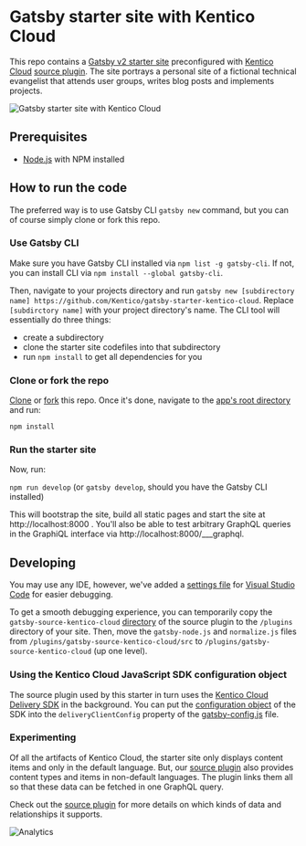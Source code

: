 # Gatsby starter site with Kentico Cloud

This repo contains a [Gatsby v2 starter site](https://www.gatsbyjs.org/starters/Kentico/gatsby-starter-kentico-cloud/) preconfigured with [Kentico Cloud](https://www.kenticocloud.com/) [source plugin](https://www.npmjs.com/package/gatsby-source-kentico-cloud). The site portrays a personal site of a fictional technical evangelist that attends user groups, writes blog posts and implements projects.

![Gatsby starter site with Kentico Cloud](https://i.imgur.com/xvASA35.png)

## Prerequisites

* [Node.js](https://nodejs.org/) with NPM installed

## How to run the code

The preferred way is to use Gatsby CLI `gatsby new` command, but you can of course simply clone or fork this repo.

### Use Gatsby CLI

Make sure you have Gatsby CLI installed via `npm list -g gatsby-cli`. If not, you can install CLI via `npm install --global gatsby-cli`.

Then, navigate to your projects directory and run `gatsby new [subdirectory name] https://github.com/Kentico/gatsby-starter-kentico-cloud`. Replace `[subdirctory name]` with your project directory's name. The CLI tool will essentially do three things:

* create a subdirectory
* clone the starter site codefiles into that subdirectory
* run `npm install` to get all dependencies for you

### Clone or fork the repo

[Clone](https://git-scm.com/docs/git-clone) or [fork](https://hub.github.com/hub-fork.1.html) this repo. Once it's done, navigate to the [app's root directory](https://github.com/Kentico/gatsby-starter-kentico-cloud) and run:

`npm install`

### Run the starter site

Now, run:

`npm run develop` (or `gatsby develop`, should you have the Gatsby CLI installed)

This will bootstrap the site, build all static pages and start the site at http://localhost:8000 . You'll also be able to test arbitrary GraphQL queries in the GraphiQL interface via http://localhost:8000/___graphql.

## Developing

You may use any IDE, however, we've added a [settings file](https://github.com/Kentico/gatsby-starter-kentico-cloud/blob/master/.vscode/launch.json) for [Visual Studio Code](https://code.visualstudio.com/) for easier debugging.

To get a smooth debugging experience, you can temporarily copy the `gatsby-source-kentico-cloud` [directory](https://github.com/Kentico/gatsby-source-kentico-cloud) of the source plugin to the `/plugins` directory of your site. Then, move the `gatsby-node.js` and `normalize.js` files from `/plugins/gatsby-source-kentico-cloud/src` to `/plugins/gatsby-source-kentico-cloud` (up one level).

### Using the Kentico Cloud JavaScript SDK configuration object

The source plugin used by this starter in turn uses the [Kentico Cloud Delivery SDK](https://github.com/Kentico/kentico-cloud-js/tree/master/packages/delivery) in the background. You can put the [configuration object](https://github.com/Kentico/kentico-cloud-js/blob/master/packages/delivery/DOCS.md#client-configuration) of the SDK into the `deliveryClientConfig` property of the [gatsby-config.js](https://github.com/Kentico/gatsby-starter-kentico-cloud/blob/master/gatsby-config.js) file.

### Experimenting

Of all the artifacts of Kentico Cloud, the starter site only displays content items and only in the default language. But, our [source plugin](https://github.com/Kentico/gatsby-source-kentico-cloud) also provides content types and items in non-default languages. The plugin links them all so that these data can be fetched in one GraphQL query.

Check out the [source plugin](https://github.com/Kentico/gatsby-source-kentico-cloud#features) for more details on which kinds of data and relationships it supports.

![Analytics](https://kentico-ga-beacon.azurewebsites.net/api/UA-69014260-4/Kentico/gatsby-starter-kentico-cloud?pixel)
